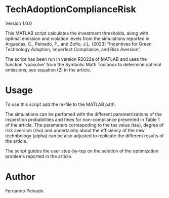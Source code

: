 # TechAdoptionComplianceRisk
Version 1.0.0

This MATLAB script calculates the investment thresholds, along with optimal emission and violation levels from the simulations reported in Arguedas, C., Peinado, F., and Zofío, J.L. (2023) "Incentives for Green Technology Adoption, Imperfect Compliance, and Risk Aversion".

The script has been run in version R2022a of MATLAB and uses the function 'vpasolve' from the Symbolic Math Toolboox to determine optimal emissions, see equation (2) in the article.

# Usage
To use this script add the m-file to the MATLAB path.

The simulations can be perfomed with the different parametrizations of the inspection probabilities and fines for non-compliance presented in Table 1 of the article. The parameters correspoding to the tax value (tau), degree of risk aversion (rho) and uncertainity about the efficiency of the new technbology (alpha) can be also adjusted to replicate the different results of the article.

The script guides the user step-by-tep on the solution of the optimization problems reported in the article.

# Author
Fernando Peinado
